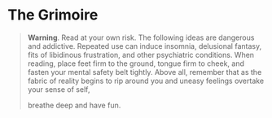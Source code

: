 # The Grimoire

>**Warning**.
>Read at your own risk. The following ideas are dangerous and addictive. Repeated use can
>induce insomnia, delusional fantasy, fits of libidinous frustration, and other psychiatric
>conditions. When reading, place feet firm to the ground, tongue firm to cheek, and fasten
>your mental safety belt tightly. Above all, remember that as the fabric of reality begins
>to rip around you and uneasy feelings overtake your sense of self,
>
>breathe deep and have fun.
